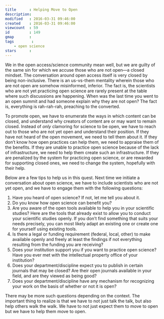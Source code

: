 ```yaml
---
title      : Helping Move to Open
description:
modified   : 2016-03-31 09:46:00
created    : 2016-03-31 09:46:00
viewcount  : 59
id         : 149
gmap       :
tags        :
    - open science
stars      :
---
```


We in the open access/science community mean well, but we are guilty of the same sin for which we accuse those who are not open—a closed mindset. The conversation around open access itself is very closed by being non-inclusive. There is an us-vs-them mentality wherein those who are not open are somehow misinformed, inferior. The fact is, the scientists who are not yet practicing open science are rarely present at the table where such discussions are happening. When was the last time you went to an open summit and had someone explain why they are not open? The fact is, everything is rah-rah-rah, preaching to the converted.

To promote open, we have to enumerate the ways in which content can be closed, and understand why creators of content are or may want to remain closed. Instead of *only* clamoring for science to be open, we have to reach out to those who are not yet open and understand their position. If they have not heard of the open movement, we need to tell them about it. If they don’t know how open practices can help them, we need to appraise them of the benefits. If they are unable to practice open science because of the lack of infrastructure, we need to help them create such an infrastructure. If they are penalized by the system for practicing open science, or are rewarded for supporting closed ones, we need to change the system, hopefully with their help.

Below are a few tips to help us in this quest. Next time we initiate a conversation about open science, we have to include scientists who are not yet open, and we have to engage them with the following questions:

1. Have you heard of open science? If not, let me tell you about it.
2. Do you know how open science can benefit you?
3. Are you aware of the open tools available to help you in your scientific studies? Here are the tools that already exist to allow you to conduct your scientific studies openly. If you don’t find something that suits your needs precisely, you can most likely adapt an existing one or create one for yourself using existing tools.
4. Is there a legal or funding requirement (federal, local, other) to make available openly and freely at least the findings if not everything resulting from the funding you are receiving?
5. Does your institution support you if you want to practice open science? Have you ever met with the intellectual property office of your institution?
6. Does your department/discipline expect you to publish in certain journals that may be closed? Are their open journals available in your field, and are they viewed as being good?
7. Does your department/discipline have any mechanism for recognizing your work on the basis of whether or not it is open?

There may be more such questions depending on the context. The important thing to realize is that we have to not just talk the talk, but also help others walk the walk. We have to not just expect them to move to open but we have to help them move to open.

